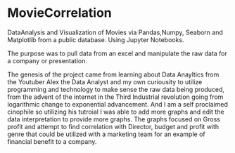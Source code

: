# MovieCorrelation

DataAnalysis and Visualization of Movies via Pandas,Numpy, Seaborn and Matplotlib from a public database. Using Jupyter Notebooks. 

The purpose was to pull data from an excel and manipulate the raw data for a company or presentation. 

The genesis of the project came from learning about Data Anayltics from the Youtuber Alex the Data Analyst and my own curiousity to utilize programming and technology to make sense the raw data being produced, from the advent of the internet in the Third Industrial revolution going from logarithmic change to exponential advancement. And I am a self proclaimed cinophile so utilizing his tutroial I was able to add more graphs and edit the data interpretation to provide more graphs. The graphs focused on Gross profit and attempt to find correlation with Director, budget and profit with genre that could be utilized with a marketing team for an example of financial benefit to a company. 

